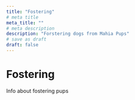 ```yaml
---
title: "Fostering"
# meta title
meta_title: ""
# meta description
description: "Forstering dogs from Mahia Pups"
# save as draft
draft: false
---
```


# Fostering
Info about fostering pups